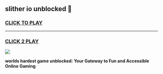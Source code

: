 
## slither io unblocked 👋
<h3>
<a href="https://premium.freeplayer.one?title=slither_io_unblocked&ref=13F">CLICK TO PLAY</a></h3>
<hr>

<h3>
<a href="https://premium.freeplayer.one?title=slither_io_unblocked&ref=13F">CLICK 2 PLAY</a>
  
</h3>

<a href="https://premium.freeplayer.one?title=slither_io_unblocked&ref=12F/"><img src="https://clearcache.store/games.png"></a>


**worlds hardest game unblocked: Your Gateway to Fun and Accessible Online Gaming**

